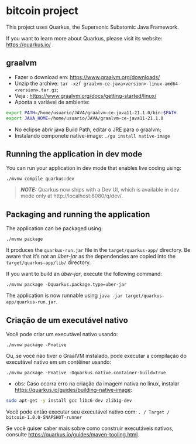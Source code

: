 # bitcoin project

This project uses Quarkus, the Supersonic Subatomic Java Framework.

If you want to learn more about Quarkus, please visit its website: https://quarkus.io/ .

## graalvm

* Fazer o download em: <https://www.graalvm.org/downloads/>
* Unzip the archive: `tar -xzf graalvm-ce-java<version>-linux-amd64-<version>.tar.gz`;
* Veja : <https://www.graalvm.org/docs/getting-started/linux/>
* Aponta a variável de ambiente:

```sh
export PATH=/home/usuario/JAVA/graalvm-ce-java11-21.1.0/bin:$PATH
export JAVA_HOME=/home/usuario/JAVA/graalvm-ce-java11-21.1.0
```

* No eclipse abrir java Build Path, editar o JRE para o graalvm;
* Instalando componete native-image: `./gu install native-image`

## Running the application in dev mode

You can run your application in dev mode that enables live coding using:
```shell script
./mvnw compile quarkus:dev
```

> **_NOTE:_**  Quarkus now ships with a Dev UI, which is available in dev mode only at http://localhost:8080/q/dev/.

## Packaging and running the application

The application can be packaged using:
```shell script
./mvnw package
```
It produces the `quarkus-run.jar` file in the `target/quarkus-app/` directory.
Be aware that it’s not an _über-jar_ as the dependencies are copied into the `target/quarkus-app/lib/` directory.

If you want to build an _über-jar_, execute the following command:
```shell script
./mvnw package -Dquarkus.package.type=uber-jar
```

The application is now runnable using `java -jar target/quarkus-app/quarkus-run.jar`.

## Criação de um executável nativo

Você pode criar um executável nativo usando:
```shell script
./mvnw package -Pnative
```

Ou, se você não tiver o GraalVM instalado, pode executar a compilação do executável nativo em um contêiner usando:
```shell script
./mvnw package -Pnative -Dquarkus.native.container-build=true
```

* obs:
Caso ocorra erro na criação da imagem nativa no linux, instalar <https://quarkus.io/guides/building-native-image>:

```sh
sudo apt-get -y install gcc libc6-dev zlib1g-dev
```

Você pode então executar seu executável nativo com: `. / Target / bitcoin-1.0.0-SNAPSHOT-runner`

Se você quiser saber mais sobre como construir executáveis nativos, consulte <https://quarkus.io/guides/maven-tooling.html>.
